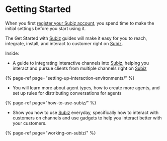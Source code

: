 # Getting Started

When you first [register your Subiz account](https://app.subiz.com/register), you spend time to make the initial settings before you start using it.

The Get Started with [Subiz](https://subiz.com/en) guides will make it easy for you to reach, integrate, install, and interact to customer right on [Subiz](https://subiz.com/en).

Inside:

* A guide to integrating interactive channels into [Subiz](https://subiz.com/en), helping you interact and pursue clients from multiple channels right on [Subiz](https://subiz.com/en)

{% page-ref page="setting-up-interaction-environments/" %}

* You will learn more about agent types, how to create more agents, and set up rules for distributing conversations for agents

{% page-ref page="how-to-use-subiz/" %}

* Show you how to use [Subiz](https://subiz.com/en) everyday, specifically how to interact with customers on channels and use gadgets to help you interact better with your customers.

{% page-ref page="working-on-subiz/" %}



